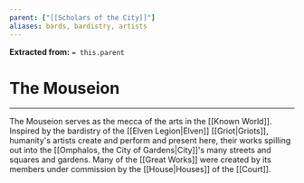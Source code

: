 ```yaml
---
parent: ["[[Scholars of the City]]"]
aliases: bards, bardistry, artists
---
```

**Extracted from:** `= this.parent`
# The Mouseion

---

The Mouseion serves as the mecca of the arts in the [[Known World]]. Inspired by the bardistry of the [[Elven Legion|Elven]] [[Griot|Griots]], humanity's artists create and perform and present here, their works spilling out into the [[Omphalos, the City of Gardens|City]]'s many streets and squares and gardens. Many of the [[Great Works]] were created by its members under commission by the [[House|Houses]] of the [[Court]].
